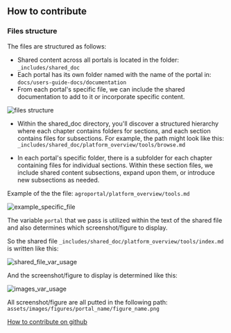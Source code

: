 ## How to contribute
### Files structure
The files are structured as follows:

- Shared content across all portals is located in the folder: `_includes/shared_doc`
- Each portal has its own folder named with the name of the portal in: `docs/users-guide-docs/documentation`
- From each portal's specific file, we can include the shared documentation to add to it or incorporate specific content.

![files structure]({{site.baseimgs}}/files_structure.png)

- Within the shared_doc directory, you'll discover a structured hierarchy where each chapter contains folders for sections, and each section contains files for subsections. For example, the path might look like this: `_includes/shared_doc/platform_overview/tools/browse.md`

- In each portal's specific folder, there is a subfolder for each chapter containing files for individual sections. Within these section files, we include shared content subsections, expand upon them, or introduce new subsections as needed.

Example of the the file: `agroportal/platform_overview/tools.md`

![example_specific_file]({{site.baseimgs}}/example_specific_file.png)

The variable `portal` that we pass is utilized within the text of the shared file and also determines which screenshot/figure to display.

So the shared file `_includes/shared_doc/platform_overview/tools/index.md` is written like this:

![shared_file_var_usage]({{site.baseimgs}}/shared_file_var_usage.png)

And the screenshot/figure to display is determined like this:

![images_var_usage]({{site.baseimgs}}/images_var_usage.png)

All screenshot/figure are all putted in the following path: `assets/images/figures/portal_name/figure_name.png`


[How to contribute on github](../../documentation/docs/documentation-docs/how-to-contribute-doc/)